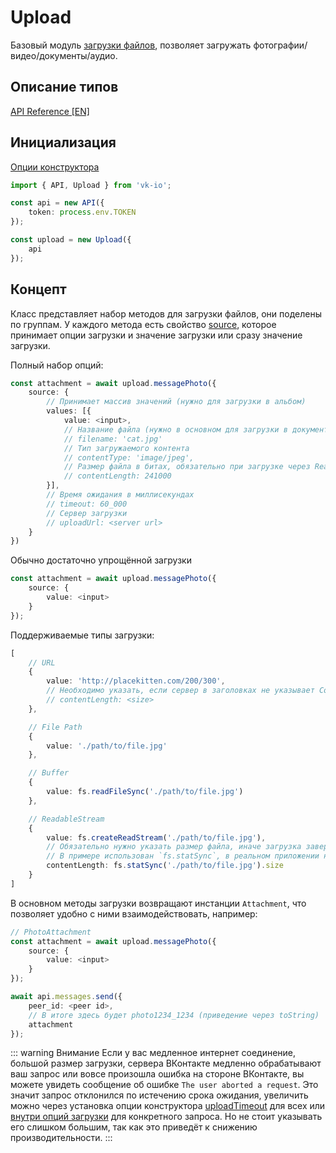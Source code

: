 # Upload

Базовый модуль [загрузки файлов](https://vk.com/dev/upload_files), позволяет загружать фотографии/видео/документы/аудио.

## Описание типов
[API Reference [EN]](https://negezor.github.io/vk-io/references/vk-io/classes/Upload.html)

## Инициализация
[Опции конструктора](https://negezor.github.io/vk-io/references/vk-io/interfaces/IUploadOptions.html)

```ts
import { API, Upload } from 'vk-io';

const api = new API({
    token: process.env.TOKEN
});

const upload = new Upload({
    api
});
```

## Концепт

Класс представляет набор методов для загрузки файлов, они поделены по группам. У каждого метода есть свойство [source](https://negezor.github.io/vk-io/references/vk-io/interfaces/IUploadParams.html#source), которое принимает опции загрузки и значение загрузки или сразу значение загрузки.

Полный набор опций:
```ts
const attachment = await upload.messagePhoto({
    source: {
        // Принимает массив значений (нужно для загрузки в альбом)
        values: [{
            value: <input>,
            // Название файла (нужно в основном для загрузки в документы)
            // filename: 'cat.jpg'
            // Тип загружаемого контента
            // contentType: 'image/jpeg',
            // Размер файла в битах, обязательно при загрузке через ReadableStream или если невозможно получить длину другим способом
            // contentLength: 241000
        }],
        // Время ожидания в миллисекундах
        // timeout: 60_000
        // Сервер загрузки
        // uploadUrl: <server url>
    }
})
```
Обычно достаточно упрощённой загрузки
```ts
const attachment = await upload.messagePhoto({
    source: {
        value: <input>
    }
});
```

Поддерживаемые типы загрузки:
```ts
[
    // URL
    {
        value: 'http://placekitten.com/200/300',
        // Необходимо указать, если сервер в заголовках не указывает Content-Length
        // contentLength: <size>
    },

    // File Path
    {
        value: './path/to/file.jpg'
    },

    // Buffer
    {
        value: fs.readFileSync('./path/to/file.jpg')
    },

    // ReadableStream
    {
        value: fs.createReadStream('./path/to/file.jpg'),
        // Обязательно нужно указать размер файла, иначе загрузка завершится неудачей
        // В примере использован `fs.statSync`, в реальном приложении нужно использовать `fs.stats` так как он не блокирует поток
        contentLength: fs.statSync('./path/to/file.jpg').size
    }
]
```
В основном методы загрузки возвращают инстанции `Attachment`, что позволяет удобно с ними взаимодействовать, например:
```ts
// PhotoAttachment
const attachment = await upload.messagePhoto({
    source: {
        value: <input>
    }
});

await api.messages.send({
    peer_id: <peer id>,
    // В итоге здесь будет photo1234_1234 (приведение через toString)
    attachment 
});
```

::: warning Внимание
Если у вас медленное интернет соединение, большой размер загрузки, сервера ВКонтакте медленно обрабатывают ваш запрос или вовсе произошла ошибка на стороне ВКонтакте, вы можете увидеть сообщение об ошибке `The user aborted a request`. Это значит запрос отклонился по истечению срока ожидания, увеличить можно через установка опции конструктора [uploadTimeout](https://negezor.github.io/vk-io/references/vk-io/interfaces/IUploadOptions.html#uploadTimeout) для всех или [внутри опций загрузки](https://negezor.github.io/vk-io/references/vk-io/interfaces/IUploadSourceOptions.html#timeout) для конкретного запроса. Но не стоит указывать его слишком большим, так как это приведёт к снижению производительности.
:::

